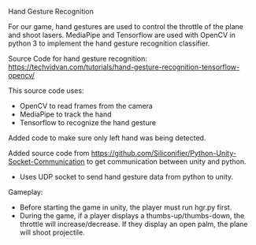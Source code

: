 Hand Gesture Recognition

For our game, hand gestures are used to control the throttle of the plane and shoot lasers. MediaPipe and Tensorflow are used with OpenCV in python 3 to implement the hand gesture recognition classifier.

Source Code for hand gesture recognition: https://techvidvan.com/tutorials/hand-gesture-recognition-tensorflow-opencv/

This source code uses:
  - OpenCV to read frames from the camera
  - MediaPipe to track the hand 
  - Tensorflow to recognize the hand gesture

Added code to make sure only left hand was being detected.

Added source code from https://github.com/Siliconifier/Python-Unity-Socket-Communication to get communication between unity and python.
  - Uses UDP socket to send hand gesture data from python to unity.

Gameplay:
  - Before starting the game in unity, the player must run hgr.py first. 
  - During the game, if a player displays a thumbs-up/thumbs-down, the throttle will increase/decrease. If they display an open palm, the plane will shoot projectile.


